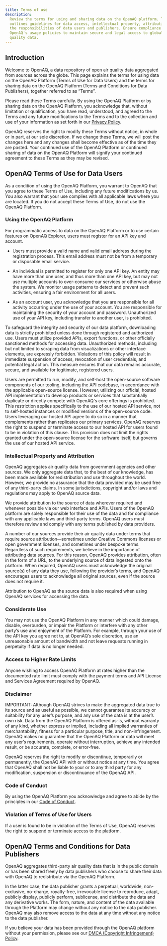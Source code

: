 ```yaml
---
title: Terms of use
description:
  Review the terms for using and sharing data on the OpenAQ platform. This page
  outlines guidelines for data access, intellectual property, attribution, and
  the responsibilities of data users and publishers. Ensure compliance with
  OpenAQ's usage policies to maintain secure and legal access to global air
  quality data.
---
```


## Introduction

Welcome to OpenAQ, a data repository of open air quality data aggregated from
sources across the globe. This page explains the terms for using data on the
OpenAQ Platform (Terms of Use for Data Users) and the terms for sharing data on
the OpenAQ Platform (Terms and Conditions for Data Publishers), together
referred to as “Terms”.

Please read these Terms carefully. By using the OpenAQ Platform or by sharing
data on the OpenAQ Platform, you acknowledge that, without limitation or
qualification, you have read, understood, and agreed to the Terms and any future
modifications to the Terms and to the collection and use of your information as
set forth in our
[Privacy Policy](https://openaq.org/privacy/).

OpenAQ reserves the right to modify these Terms without notice, in whole or in
part, at our sole discretion. If we change these Terms, we will post the changes
here and any changes shall become effective as of the time they are posted. Your
continued use of the OpenAQ Platform or continued sharing of data on the OpenAQ
Platform will signify your continued agreement to these Terms as they may be
revised.

## OpenAQ Terms of Use for Data Users

As a condition of using the OpenAQ Platform, you warrant to OpenAQ that you
agree to these Terms of Use, including any future modifications by us. You also
warrant that your use complies with all applicable laws where you are located.
If you do not accept these Terms of Use, do not use the OpenAQ Platform.

### Using the OpenAQ Platform

For programmatic access to data on the OpenAQ Platform or to use certain
features on OpenAQ Explorer, users must register for an API key and account.

- Users must provide a valid name and valid email address during the
  registration process. This email address must not be from a temporary or
  disposable email service.

- An individual is permitted to register for only one API key. An entity may
  have more than one user, and thus more than one API key, but may not use
  multiple accounts to over-consume our services or otherwise abuse the system.
  We monitor usage patterns to detect and prevent such activities, ensuring a
  fair environment for all users.

- As an account user, you acknowledge that you are responsible for all activity
  occurring under the use of your account. You are responsible for maintaining
  the security of your account and password. Unauthorized use of your API key,
  including transfer to another user, is prohibited.

To safeguard the integrity and security of our data platform, downloading data
is strictly prohibited unless done through registered and authorized use. Users
must utilize provided APIs, export functions, or other officially sanctioned
methods for accessing data. Unauthorized methods, including but not limited to
scraping data from visualizations or other interface elements, are expressly
forbidden. Violations of this policy will result in immediate suspension of
access, revocation of user credentials, and potential legal action. This measure
ensures that our data remains accurate, secure, and available for legitimate,
registered users.

Users are permitted to run, modify, and self-host the open-source software
components of our tooling, including the API codebase, in accordance with the
applicable open-source license. However, utilizing our official, hosted API
implementation to develop products or services that substantially duplicate or
directly compete with OpenAQ's core offerings is prohibited. This restriction
applies specifically to the use of our hosted API service, not to self-hosted
instances or modified versions of the open-source code. Users leveraging our
hosted API agree to do so in a manner that complements rather than replicates
our primary services. OpenAQ reserves the right to suspend or terminate access
to our hosted API for users found to be in violation of this clause. This
provision does not limit the rights granted under the open-source license for
the software itself, but governs the use of our hosted API service.

### Intellectual Property and Attribution

OpenAQ aggregates air quality data from government agencies and other sources.
We only aggregate data that, to the best of our knowledge, has been made
available for redistribution and use throughout the world. However, we provide
no assurance that the data provided may be used free of any third-party claims.
In some jurisdictions, copyright and/or laws and regulations may apply to OpenAQ
source data.

We provide attribution to the source of data wherever required and whenever
possible via our web interface and APIs. Users of the OpenAQ platform are solely
responsible for their use of the data and for compliance with any applicable
laws and third-party terms. OpenAQ users must therefore review and comply with
any terms published by data providers.

A number of our sources provide their air quality data under terms that require
source attribution—sometimes under Creative Commons licenses or open government
licenses, and sometimes under bespoke terms. Regardless of such requirements, we
believe in the importance of attributing data sources. For this reason, OpenAQ
provides attribution, often in the form of a URL, to the underlying source of
data ingested onto the platform. When required, OpenAQ users must acknowledge
the original source(s) of any data they use, following the provider’s terms, and
OpenAQ encourages users to acknowledge all original sources, even if the source
does not require it.

Attribution to OpenAQ as the source data is also required when using OpenAQ
services for accessing the data.

### Considerate Use

You may not use the OpenAQ Platform in any manner which could damage, disable,
overburden, or impair the Platform or interfere with any other party’s use and
enjoyment of the Platform. For example, through your use of the API key you
agree not to, at OpenAQ’s sole discretion, use an unreasonable amount of
bandwidth and not leave requests running in perpetuity if data is no longer
needed.

### Access to Higher Rate Limits

Anyone wishing to access OpenAQ Platform at rates higher than the documented
rate limit must comply with the payment terms and API License and Services
Agreement required by OpenAQ.

### Disclaimer

IMPORTANT: Although OpenAQ strives to make the aggregated data true to its
source and as useful as possible, we cannot guarantee its accuracy or
suitability for any user’s purpose, and any use of the data is at the user’s own
risk. Data from the OpenAQ Platform is offered as-is, without warranty of any
kind, whether express or implied, including all implied warranties of
merchantability, fitness for a particular purpose, title, and non-infringement.
OpenAQ makes no guarantee that the OpenAQ Platform or data will meet any user’s
requirements, operate without interruption, achieve any intended result, or be
accurate, complete, or error-free.

OpenAQ reserves the right to modify or discontinue, temporarily or permanently,
the OpenAQ API with or without notice at any time. You agree that OpenAQ shall
not be liable to your or to any third party for any modification, suspension or
discontinuance of the OpenAQ API.

### Code of Conduct

By using the OpenAQ Platform you acknowledge and agree to abide by the
principles in our
[Code of Conduct](https://github.com/openaq/.github/blob/main/CODE_OF_CONDUCT.md).

### Violation of Terms of Use for Users

If a user is found to be in violation of the Terms of Use, OpenAQ reserves the
right to suspend or terminate access to the platform.

## OpenAQ Terms and Conditions for Data Publishers

OpenAQ aggregates third-party air quality data that is in the public domain or
has been shared freely by data publishers who choose to share their data with
OpenAQ to redistribute via the OpenAQ Platform.

In the latter case, the data publisher grants a perpetual, worldwide,
non-exclusive, no-charge, royalty-free, irrevocable license to reproduce, adapt,
publicly display, publicly perform, sublicense, and distribute the data and any
derivative works. The form, nature, and content of the data available through
the Platform may change without any notice to the data publisher. OpenAQ may
also remove access to the data at any time without any notice to the data
publisher.

If you believe your data has been provided through the OpenAQ platform without
your permission, please see our
[DMCA (Copyright Infringement) Policy](https://openaq.org/dmca/).
